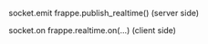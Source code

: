 socket.emit	frappe.publish_realtime() (server side)

socket.on	frappe.realtime.on(...) (client side)
